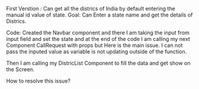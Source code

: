 First Verstion : 
Can get all the districs of India by default entering the manual id value of state.
Goal:
Can Enter a state name and get the details of Districs.

Code:
Created the Navbar component and there I am taking the input from input field and set the state and at the end of the code I am calling my next Component CallRequest with props but Here is the main issue. I can not pass the inputed value as variable is not updating outside of the function.

Then I am calling my DistricList Component to fill the data and get show on the Screen.

How to resolve this issue?